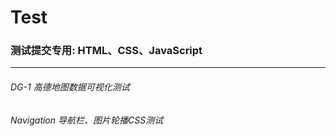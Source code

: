 # Test
### 测试提交专用: HTML、CSS、JavaScript
---
###### DG-1          高德地图数据可视化测试
###### Navigation    导航栏、图片轮播CSS测试
